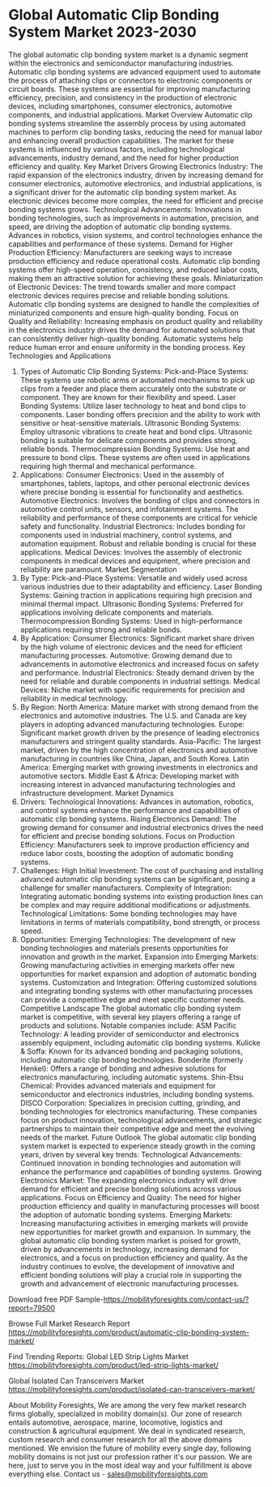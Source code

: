 # Global Automatic Clip Bonding System Market 2023-2030
The global automatic clip bonding system market is a dynamic segment within the electronics and semiconductor manufacturing industries. Automatic clip bonding systems are advanced equipment used to automate the process of attaching clips or connectors to electronic components or circuit boards. These systems are essential for improving manufacturing efficiency, precision, and consistency in the production of electronic devices, including smartphones, consumer electronics, automotive components, and industrial applications.
Market Overview
Automatic clip bonding systems streamline the assembly process by using automated machines to perform clip bonding tasks, reducing the need for manual labor and enhancing overall production capabilities. The market for these systems is influenced by various factors, including technological advancements, industry demand, and the need for higher production efficiency and quality.
Key Market Drivers
Growing Electronics Industry: The rapid expansion of the electronics industry, driven by increasing demand for consumer electronics, automotive electronics, and industrial applications, is a significant driver for the automatic clip bonding system market. As electronic devices become more complex, the need for efficient and precise bonding systems grows.
Technological Advancements: Innovations in bonding technologies, such as improvements in automation, precision, and speed, are driving the adoption of automatic clip bonding systems. Advances in robotics, vision systems, and control technologies enhance the capabilities and performance of these systems.
Demand for Higher Production Efficiency: Manufacturers are seeking ways to increase production efficiency and reduce operational costs. Automatic clip bonding systems offer high-speed operation, consistency, and reduced labor costs, making them an attractive solution for achieving these goals.
Miniaturization of Electronic Devices: The trend towards smaller and more compact electronic devices requires precise and reliable bonding solutions. Automatic clip bonding systems are designed to handle the complexities of miniaturized components and ensure high-quality bonding.
Focus on Quality and Reliability: Increasing emphasis on product quality and reliability in the electronics industry drives the demand for automated solutions that can consistently deliver high-quality bonding. Automatic systems help reduce human error and ensure uniformity in the bonding process.
Key Technologies and Applications
1. Types of Automatic Clip Bonding Systems:
Pick-and-Place Systems: These systems use robotic arms or automated mechanisms to pick up clips from a feeder and place them accurately onto the substrate or component. They are known for their flexibility and speed.
Laser Bonding Systems: Utilize laser technology to heat and bond clips to components. Laser bonding offers precision and the ability to work with sensitive or heat-sensitive materials.
Ultrasonic Bonding Systems: Employ ultrasonic vibrations to create heat and bond clips. Ultrasonic bonding is suitable for delicate components and provides strong, reliable bonds.
Thermocompression Bonding Systems: Use heat and pressure to bond clips. These systems are often used in applications requiring high thermal and mechanical performance.
2. Applications:
Consumer Electronics: Used in the assembly of smartphones, tablets, laptops, and other personal electronic devices where precise bonding is essential for functionality and aesthetics.
Automotive Electronics: Involves the bonding of clips and connectors in automotive control units, sensors, and infotainment systems. The reliability and performance of these components are critical for vehicle safety and functionality.
Industrial Electronics: Includes bonding for components used in industrial machinery, control systems, and automation equipment. Robust and reliable bonding is crucial for these applications.
Medical Devices: Involves the assembly of electronic components in medical devices and equipment, where precision and reliability are paramount.
Market Segmentation
1. By Type:
Pick-and-Place Systems: Versatile and widely used across various industries due to their adaptability and efficiency.
Laser Bonding Systems: Gaining traction in applications requiring high precision and minimal thermal impact.
Ultrasonic Bonding Systems: Preferred for applications involving delicate components and materials.
Thermocompression Bonding Systems: Used in high-performance applications requiring strong and reliable bonds.
2. By Application:
Consumer Electronics: Significant market share driven by the high volume of electronic devices and the need for efficient manufacturing processes.
Automotive: Growing demand due to advancements in automotive electronics and increased focus on safety and performance.
Industrial Electronics: Steady demand driven by the need for reliable and durable components in industrial settings.
Medical Devices: Niche market with specific requirements for precision and reliability in medical technology.
3. By Region:
North America: Mature market with strong demand from the electronics and automotive industries. The U.S. and Canada are key players in adopting advanced manufacturing technologies.
Europe: Significant market growth driven by the presence of leading electronics manufacturers and stringent quality standards.
Asia-Pacific: The largest market, driven by the high concentration of electronics and automotive manufacturing in countries like China, Japan, and South Korea.
Latin America: Emerging market with growing investments in electronics and automotive sectors.
Middle East & Africa: Developing market with increasing interest in advanced manufacturing technologies and infrastructure development.
Market Dynamics
1. Drivers:
Technological Innovations: Advances in automation, robotics, and control systems enhance the performance and capabilities of automatic clip bonding systems.
Rising Electronics Demand: The growing demand for consumer and industrial electronics drives the need for efficient and precise bonding solutions.
Focus on Production Efficiency: Manufacturers seek to improve production efficiency and reduce labor costs, boosting the adoption of automatic bonding systems.
2. Challenges:
High Initial Investment: The cost of purchasing and installing advanced automatic clip bonding systems can be significant, posing a challenge for smaller manufacturers.
Complexity of Integration: Integrating automatic bonding systems into existing production lines can be complex and may require additional modifications or adjustments.
Technological Limitations: Some bonding technologies may have limitations in terms of materials compatibility, bond strength, or process speed.
3. Opportunities:
Emerging Technologies: The development of new bonding technologies and materials presents opportunities for innovation and growth in the market.
Expansion into Emerging Markets: Growing manufacturing activities in emerging markets offer new opportunities for market expansion and adoption of automatic bonding systems.
Customization and Integration: Offering customized solutions and integrating bonding systems with other manufacturing processes can provide a competitive edge and meet specific customer needs.
Competitive Landscape
The global automatic clip bonding system market is competitive, with several key players offering a range of products and solutions. Notable companies include:
ASM Pacific Technology: A leading provider of semiconductor and electronics assembly equipment, including automatic clip bonding systems.
Kulicke & Soffa: Known for its advanced bonding and packaging solutions, including automatic clip bonding technologies.
Bonderite (formerly Henkel): Offers a range of bonding and adhesive solutions for electronics manufacturing, including automatic systems.
Shin-Etsu Chemical: Provides advanced materials and equipment for semiconductor and electronics industries, including bonding systems.
DISCO Corporation: Specializes in precision cutting, grinding, and bonding technologies for electronics manufacturing.
These companies focus on product innovation, technological advancements, and strategic partnerships to maintain their competitive edge and meet the evolving needs of the market.
Future Outlook
The global automatic clip bonding system market is expected to experience steady growth in the coming years, driven by several key trends:
Technological Advancements: Continued innovation in bonding technologies and automation will enhance the performance and capabilities of bonding systems.
Growing Electronics Market: The expanding electronics industry will drive demand for efficient and precise bonding solutions across various applications.
Focus on Efficiency and Quality: The need for higher production efficiency and quality in manufacturing processes will boost the adoption of automatic bonding systems.
Emerging Markets: Increasing manufacturing activities in emerging markets will provide new opportunities for market growth and expansion.
In summary, the global automatic clip bonding system market is poised for growth, driven by advancements in technology, increasing demand for electronics, and a focus on production efficiency and quality. As the industry continues to evolve, the development of innovative and efficient bonding solutions will play a crucial role in supporting the growth and advancement of electronic manufacturing processes.

Download free PDF Sample-https://mobilityforesights.com/contact-us/?report=79500



Browse Full Market Research Report 
https://mobilityforesights.com/product/automatic-clip-bonding-system-market/


Find Trending Reports:
Global LED Strip Lights Market 
https://mobilityforesights.com/product/led-strip-lights-market/

Global Isolated Can Transceivers Market 
https://mobilityforesights.com/product/isolated-can-transceivers-market/





About Mobility Foresights,
We are among the very few market research firms globally, specialized in mobility domain(s). Our zone of research entails automotive, aerospace, marine, locomotive, logistics and construction & agricultural equipment. We deal in syndicated research, custom research and consumer research for all the above domains mentioned.
We envision the future of mobility every single day, following mobility domains is not just our profession rather it's our passion. We are here, just to serve you in the most ideal way and your fulfillment is above everything else. Contact us -  sales@mobilityforesights.com 



